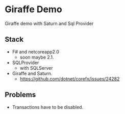 # Giraffe Demo

Giraffe demo with Saturn and Sql Provider

## Stack

* F# and netcoreapp2.0
  * soon maybe 2.1.
* SQLProvider
  * with SQLServer
* Giraffe and Saturn.
  * <https://github.com/dotnet/corefx/issues/24282>

## Problems

* Transactions have to be disabled.